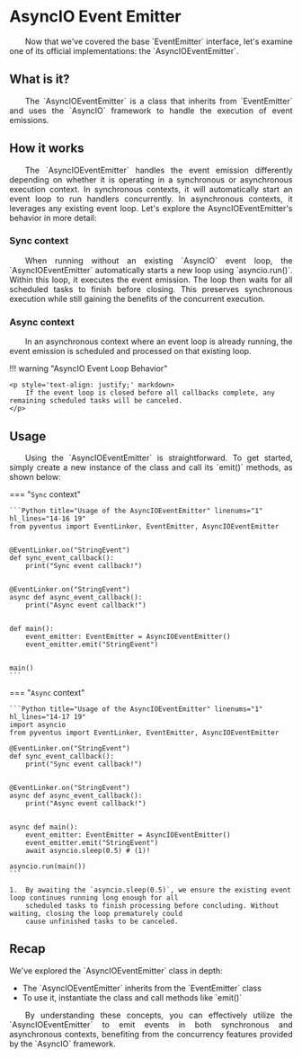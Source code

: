 # AsyncIO Event Emitter

<p style='text-align: justify;' markdown>
	&emsp;&emsp;Now that we've covered the base `EventEmitter` interface, let's examine one of its official
	implementations: the `AsyncIOEventEmitter`.
</p>

## What is it?

<p style='text-align: justify;' markdown>
	&emsp;&emsp;The `AsyncIOEventEmitter` is a class that inherits from `EventEmitter` and uses the `AsyncIO`
	framework to handle the execution of event emissions.
</p>

## How it works

<p style='text-align: justify;' markdown>
	&emsp;&emsp;The `AsyncIOEventEmitter` handles the event emission differently depending on whether it is operating in
	a synchronous or asynchronous execution context. In synchronous contexts, it will automatically start an event loop
	to run handlers concurrently. In asynchronous contexts, it leverages any existing event loop. Let's explore the
	AsyncIOEventEmitter's behavior in more detail:
</p>

### Sync context

<p style='text-align: justify;' markdown>
	&emsp;&emsp;When running without an existing `AsyncIO` event loop, the `AsyncIOEventEmitter` automatically
	starts a new loop using `asyncio.run()`. Within this loop, it executes the event emission. The 
	loop then waits for all scheduled tasks to finish before closing. This preserves synchronous 
	execution while still gaining the benefits of the concurrent execution.
</p>

### Async context

<p style='text-align: justify;' markdown>
	&emsp;&emsp;In an asynchronous context where an event loop is already running, the event emission is scheduled and 
	processed on that existing loop. 
</p>

!!! warning "AsyncIO Event Loop Behavior"

	<p style='text-align: justify;' markdown>
	    If the event loop is closed before all callbacks complete, any remaining scheduled tasks will be canceled.
	</p>

## Usage

<p style='text-align: justify;' markdown>
	&emsp;&emsp;Using the `AsyncIOEventEmitter` is straightforward. To get started, simply create a new instance of
	the class and call its `emit()` methods, as shown below:
</p>

=== "`Sync` context"

	```Python title="Usage of the AsyncIOEventEmitter" linenums="1" hl_lines="14-16 19"
	from pyventus import EventLinker, EventEmitter, AsyncIOEventEmitter

	
	@EventLinker.on("StringEvent")
	def sync_event_callback():
	    print("Sync event callback!")
	
	
	@EventLinker.on("StringEvent")
	async def async_event_callback():
	    print("Async event callback!")
	
	
	def main():
	    event_emitter: EventEmitter = AsyncIOEventEmitter()
	    event_emitter.emit("StringEvent")

	
	main()
	```

=== "`Async` context"

	```Python title="Usage of the AsyncIOEventEmitter" linenums="1" hl_lines="14-17 19"
	import asyncio
	from pyventus import EventLinker, EventEmitter, AsyncIOEventEmitter
	
	@EventLinker.on("StringEvent")
	def sync_event_callback():
	    print("Sync event callback!")
	
	
	@EventLinker.on("StringEvent")
	async def async_event_callback():
	    print("Async event callback!")
	
	
	async def main():
	    event_emitter: EventEmitter = AsyncIOEventEmitter()
	    event_emitter.emit("StringEvent")
	    await asyncio.sleep(0.5) # (1)!
	
	asyncio.run(main())
	```

	1.  By awaiting the `asyncio.sleep(0.5)`, we ensure the existing event loop continues running long enough for all
        scheduled tasks to finish processing before concluding. Without waiting, closing the loop prematurely could
        cause unfinished tasks to be canceled.

## Recap

<p style='text-align: justify;' markdown>
	We've explored the `AsyncIOEventEmitter` class in depth:
</p>

<ul style='text-align: justify;' markdown>

<li markdown>
The `AsyncIOEventEmitter` inherits from the `EventEmitter` class
</li>

<li markdown>
To use it, instantiate the class and call methods like `emit()`
</li>

</ul>

<p style='text-align: justify;' markdown>
	&emsp;&emsp;By understanding these concepts, you can effectively utilize the `AsyncIOEventEmitter` to emit events
	in both synchronous and asynchronous contexts, benefiting from the concurrency features provided by the `AsyncIO`
	framework.
</p>

<br>
